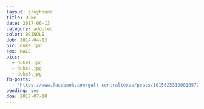 ```yaml
---
layout: greyhound
title: Duke
date: 2017-06-13
category: adopted
color: BRINDLE
dob: 2014-04-13
pic: duke.jpg
sex: MALE
pics:
  - duke1.jpg
  - duke2.jpg
  - duke3.jpg
fb-posts:
  - 'https://www.facebook.com/galt-centraltexas/posts/10156253100818572:0'
pending: yes
doa: 2017-07-18
---
```


